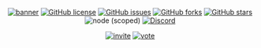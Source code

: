<div align="center">

[![banner](https://www.osustuff.org/img/imageslice/2018-10-02/72125/436707.jpg)](https://djs-jpn.ga)
[![GitHub license](https://img.shields.io/github/license/DJS-JPN/Blade-NEXT.svg?style=for-the-badge)](https://github.com/DJS-JPN/Blade-NEXT/blob/master/LICENSE)
[![GitHub issues](https://img.shields.io/github/issues/DJS-JPN/Blade-NEXT.svg?style=for-the-badge)](https://github.com/DJS-JPN/Blade-NEXT/issues)
[![GitHub forks](https://img.shields.io/github/forks/DJS-JPN/Blade-NEXT.svg?style=for-the-badge)](https://github.com/DJS-JPN/Blade-NEXT/network)
[![GitHub stars](https://img.shields.io/github/stars/DJS-JPN/Blade-NEXT.svg?style=for-the-badge)](https://github.com/DJS-JPN/Blade-NEXT/stargazers)
![node (scoped)](https://img.shields.io/node/v/@stdlib/stdlib.svg?style=for-the-badge)
[![Discord](https://img.shields.io/discord/391390986770710528.svg?style=for-the-badge)](https://discord.gg/DbTpjXV)

[![invite](https://img.shields.io/badge/bot-invite-brightgreen.svg?style=for-the-badge)](https://discordapp.com/oauth2/authorize?client_id=447211129257721856&permissions=3072&scope=bot)
[![vote](https://img.shields.io/badge/bot-vote-brightgreen.svg?style=for-the-badge)](https://discordbots.org/bot/447211129257721856/vote)
</div>